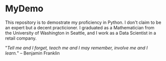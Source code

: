 # MyDemo

This repository is to demostrate my proficiency in Python. I don't claim to be
an expert but a decent practicioner. I graduated as a Mathematician from the
University of Washington in Seattle, and I work as a Data Scientist in a retail
company. 

"*Tell me and I forget, teach me and I may remember, involve me and I learn.*"
– Benjamin Franklin
